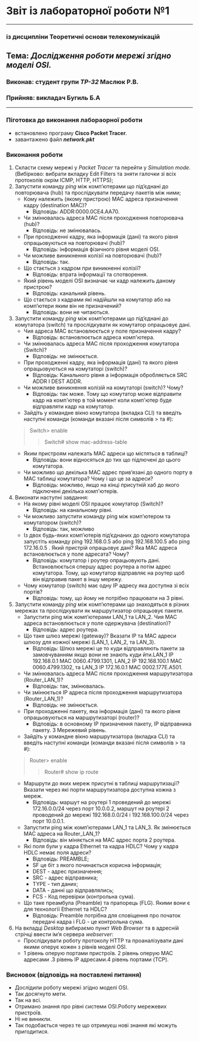 # Звіт із лабораторної роботи №1
---
### із дисципліни Теоретичні основи телекомунікацій
## Тема: *Дослідження роботи мережі згідно моделі OSI.*

### Виконав: студент групи *ТР-32* Маслюк Р.В.
### Прийняв: викладач Бугиль Б.А
---


### Піготовка до виконання лабораорної роботи
+ встановлено програму **Cisco Packet Tracer**.
+ завантажено файл ***network.pkt***

### Виконання роботи
1. Скласти схему мережі у *Packet Tracer* та перейти у *Simulation mode*. (Вибірково: вибрати вкладку Edit Filters та зняти галочки зі всіх протоколів окрім ICMP, HTTP, HTTPS);
2. Запустити команду *ping* між комп’ютерами що під’єднані до повторювача (hub) та прослідкувати передачу пакетів між ними;
    * Кому належить (якому пристрою) MAC адреса призначення кадру (destination МАС)?
        * Відповідь: ADDR:0000.0CE4.AA70.
    * Чи змінювалась адреса MAC після проходження повторювача (hub)?
        * Відповідь: не змінювалась.
    * При проходженні кадру, яка інформація (дані) та якого рівня опрацьовуються на повторювачі (hub)?
        * Відповідь: інформація фізичного рівня моделі ОSI.
    * Чи можливе виникнення колізії на повторювачі (hub)?
        * Відповідь: так.
    * Що стається з кадром при виникненні колізії?
        * Відповідь: втрата інформації та спотворення.
    * Який рівень моделі OSI визначає чи кадр належить даному пристрою?
        * Відповідь: канальний рівень.
    * Що стається з кадрами які надійшли на комутатор або на комп’ютери яким він не призначений?
        * Відповідь: вони не читаються.
3. Запустити команду *ping* між комп’ютерами що під’єднані до комутатора (switch) та прослідкувати як комутатор опрацьовує дані.
    * Чия адреса MAC встановлюється у поле призначення кадру?
        * Відповідь: встановлюється адреса комп'ютера.
    * Чи змінювалась адреса MAC після проходження комутатора (Switch)?
        * Відповідь: не змінюється.
    * При проходженні кадру, яка інформація (дані) та якого рівня опрацьовуються на комутаторі (switch)?
        * Відповідь: Канального рівня а інформація обробляється SRC ADDR I DEST ADDR.
    * Чи можливе виникнення колізій на комутаторі (switch)? Чому?
        * Відповідь: так може. Тому що комутатор може відправити кадр на комп'ютер в той момент коли комп'ютер буде відправляти кадр на комутатор.
    * Зайдіть у командне вікно комутатора (вкладка CLI) та введіть наступні команди (команди вказані після символів > та #):
    > Switch> enable
    >> Switch# show mac-address-table
    * Яким пристроям належать МАС адреси що містяться в таблиці?
        * Відповідь: вони відносяться до тих що підлючені до цього комутатора.
    * Чи можливо що декілька МАС адрес прив’язані до одного порту в МАС таблиці комутатора? Чому і що це за адреси?
        * Відповідь: можливо, якщо на кінці присутній хаб до якого підключені декілька комп'ютерів.
4. Виконати наступні завдання:
    * На якому рівні моделі OSI працює комутатор (Switch)?
        * Відповідь: на канальному рівні.
    * Чи можливо запустити команду ping між комп’ютером та комутатором (switch)?
        * Відповідь: так, можливо
    * Із двох будь-яких комп’ютерів під’єднаних до одного комутатора запустіть команду ping 192.168.0.5 або ping 192.168.100.5 або ping 172.16.0.5 . Який пристрій опрацьовує дані? Яка МАС адреса встановлюється у поле адресата? Чому?
        * Відповідь: комутатор і роутер опрацьовують дані. Встановлюється спершу адрес роутера а потім адрес комутатора. Тому, що комутатор відправляє на роутер щоб він відправив пакет в іншу мережу.
    * Чому комутатор (switch) має одну ІР адресу яка доступна зі всіх портів?
        * Відповідь: тому, що йому не потрібно працювати на 3 рівні.
5. Запустити команду *ping* між комп’ютерами що знаходяться в різних мережах та прослідкувати як маршрутизатор опрацьовує пакети.
    * Запустити ping між комп’ютерами LAN_1 та LAN_2. Чия МАС адреса встановлюється у поле одержувача (destination)?
        * Відповідь: адрес роутера.
    * Що таке шлюз мережі (gateway)? Вказати IP та МАС адреси шлюзу для кожної мережі (LAN_1, LAN_2, та LAN_3).
        * Відповідь: Шлюз мережі це то куди відправляють пакети за замовчуванням якщо вони не знають куди йти.LAN_1 IP 192.168.0.1 MAC 0060.4799.1301, LAN_2 IP 192.168.100.1 MAC 0060.4799.1302, та LAN_3 IP 172.16.0.1 MAC 0002.177E.A501.
    * Чи змінювалась адреса MAC після проходження маршрутизатора (Router_LAN_1)?
        * Відповідь: так, змінювалась.
    * Чи змінюється ІР адреса після проходження маршрутизатора (Router_LAN_1)?
        * Відповідь: не змінюється.
    * При проходженні пакету, яка інформація (дані) та якого рівня опрацьовуються на маршрутизаторі (router)?
        * Відповідь: в основному IP призначення пакету, IP відправника пакету. 3 Мережевий рівень.
    * Зайдіть у командне вікно маршрутизатора (вкладка CLI) та введіть наступні команди (команди вказані після символів > та #):
    > Router> enable
    >> Router# show ip route
    * Маршрути до яких мереж присутні в таблиці маршрутизації? Вказати через які порти маршрутизатора доступна кожна з мереж.
        * Відповідь: маршут на роутері 1 проведений до мережі 172.16.0.0/24 через порт 10.0.0.2, маршут на роутері 2 проводений до мережі 192.168.0.0/24 і 192.168.100.0/24 через порт 10.0.0.1.
    * Запустити ping між комп’ютерами LAN_1 та LAN_3. Як змінюється МАС адреса на Router_LAN_1?
        * Відповідь: він міняється на MAC адрес порта 2 роутера.
    * Які поля були у кадра Ethernet та кадра HDLC? Чому у кадра HDLC немає поля адреси?
        * Відповідь: PREAMBLE;
        * SF це біт з якого починається корисна інформація;
        * DEST - адрес призначення;
        * SRC - адрес відправника;
        * TYPE - тип даних;
        * DATA - данні що відправлялись;
        * FCS - Код перевірки (контрольна сума).
    * Що таке преамбула (Preamble) та прапорець (FLG). Якими вони є для технології Ethernet та HDLC?
        * Відповідь: Preamble потрібна для сповіщення про початок передачі кадра і FLG - це контрольна сума.
6. На вкладці *Desktop* вибираємо пункт *Web Browser* та в адресній стрічці ввести ім’я сервера *webserver*:
    * Прослідкувати роботу протоколу HTTP та проаналізувати дані якими оперує кожен з рівнів моделі OSI.
    * 1 рівень оперую портами пристроїв. 2 рівень оперую MAC адресами .3 рівень IP адресами.4 рівень портами (TCP).
### Висновок (відповідь на поставлені питання)
* Дослідили роботу мережі згідно моделі OSI.
* Так досягнуто мети.
* Так на всі.
* Отримано знання про рівні системи OSI.Роботу мережевих пристроїв.
* Ні не виникли.
* Так подобається через те що отримуєш нові знання які можуть пригодитися.
